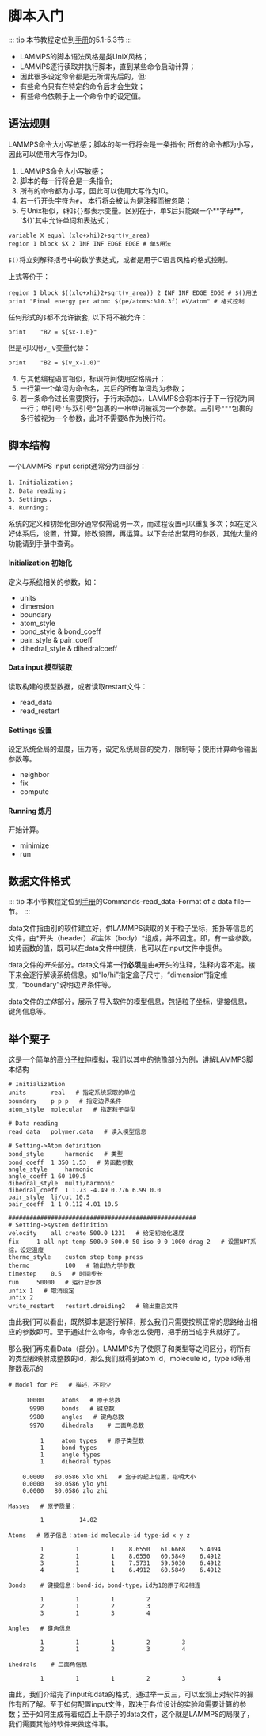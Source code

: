 # 脚本入门

::: tip
本节教程定位到[手册](https://lammps.sandia.gov/doc/Manual.html)的5.1-5.3节
:::

* LAMMPS的脚本语法风格是类UniX风格；
* LAMMPS逐行读取并执行脚本，直到某些命令启动计算；
* 因此很多设定命令都是无所谓先后的，但:
* 有些命令只有在特定的命令后才会生效；
* 有些命令依赖于上一个命令中的设定值。

## 语法规则

LAMMPS命令大小写敏感；脚本的每一行将会是一条指令; 所有的命令都为小写，因此可以使用大写作为ID。

1. LAMMPS命令大小写敏感；
2. 脚本的每一行将会是一条指令;
3. 所有的命令都为小写，因此可以使用大写作为ID。
2. 若一行开头字符为`#`， 本行将会被认为是注释而被忽略；
3. 与Unix相似，`$`和`${}`都表示变量。区别在于，单$后只能跟一个**字母**，`${}`其中允许单词和表达式；

```
variable X equal (xlo+xhi)2+sqrt(v_area)
region 1 block $X 2 INF INF EDGE EDGE # 单$用法
```
`$()`将立刻解释括号中的数学表达式，或者是用于C语言风格的格式控制。

上式等价于：
```
region 1 block $((xlo+xhi)2+sqrt(v_area)) 2 INF INF EDGE EDGE # $()用法
print "Final energy per atom: $(pe/atoms:%10.3f) eV/atom" # 格式控制
```

任何形式的`$`都不允许嵌套, 以下将不被允许：

```
print    "B2 = ${$x-1.0}"
```

但是可以用`v_` v变量代替：

```
print    "B2 = $(v_x-1.0)"
```

4. 与其他编程语言相似，标识符间使用空格隔开；
5. 一行第一个单词为命令名，其后的所有单词均为参数；
6. 若一条命令过长需要换行，于行末添加`&`，LAMMPS会将本行于下一行视为同一行；单引号`'`与双引号`"`包裹的一串单词被视为一个参数。三引号`"""`包裹的多行被视为一个参数，此时不需要&作为换行符。

## 脚本结构

一个LAMMPS input script通常分为四部分：

    1. Initialization；
    2. Data reading；
    3. Settings；
    4. Running；

系统的定义和初始化部分通常仅需说明一次，而过程设置可以重复多次；如在定义好体系后，设置，计算，修改设置，再运算。以下会给出常用的参数，其他大量的功能请到手册中查询。

#### Initialization 初始化

定义与系统相关的参数，如：

* units 
* dimension 
* boundary
* atom_style
* bond_style & bond_coeff
* pair_style & pair_coeff
* dihedral_style & dihedralcoeff

#### Data input 模型读取

读取构建的模型数据，或者读取restart文件：

* read_data
* read_restart

#### Settings 设置

设定系统全局的温度，压力等，设定系统局部的受力，限制等；使用计算命令输出参数等。

* neighbor
* fix
* compute

#### Running 炼丹

开始计算。

* minimize
* run

## 数据文件格式

::: tip
本小节教程定位到[手册](https://lammps.sandia.gov/doc/Manual.html)的Commands-read_data-Format of a data file一节。
:::

data文件指由别的软件建立好，供LAMMPS读取的关于粒子坐标，拓扑等信息的文件，由*开头（header）*和*主体（body）*组成，并不固定。即，有一些参数，如势函数的值，既可以在data文件中提供，也可以在input文件中提供。

data文件的*开头*部分。data文件第一行**必须**是由`#`开头的注释，注释内容不定。接下来会逐行解读系统信息。如“lo/hi”指定盒子尺寸，“dimension”指定维度，“boundary”说明边界条件等。

data文件的*主体*部分，展示了导入软件的模型信息，包括粒子坐标，键接信息，键角信息等。

## 举个栗子

这是一个简单的[高分子拉伸模拟](https://icme.hpc.msstate.edu/mediawiki/index.php/Deformation_of_Amorphous_Polyethylene)，我们以其中的弛豫部分为例，讲解LAMMPS脚本结构

```
# Initialization
units		real   # 指定系统采取的单位
boundary	p p p   # 指定边界条件
atom_style	molecular   # 指定粒子类型

# Data reading
read_data	polymer.data   # 读入模型信息

# Setting->Atom definition
bond_style      harmonic   # 类型
bond_coeff	1 350 1.53   # 势函数参数
angle_style     harmonic  
angle_coeff	1 60 109.5
dihedral_style	multi/harmonic
dihedral_coeff	1 1.73 -4.49 0.776 6.99 0.0
pair_style	lj/cut 10.5
pair_coeff	1 1 0.112 4.01 10.5

#####################################################
# Setting->system definition
velocity 	all create 500.0 1231   # 给定初始化速度
fix		1 all npt temp 500.0 500.0 50 iso 0 0 1000 drag 2   # 设置NPT系综，设定温度
thermo_style	custom step temp press
thermo          100   # 输出热力学参数
timestep	0.5   # 时间步长
run		50000   # 运行总步数
unfix 1   # 取消设定
unfix 2
write_restart 	restart.dreiding2   # 输出重启文件
```

由此我们可以看出，既然脚本是逐行解释，那么我们只需要按照正常的思路给出相应的参数即可。至于通过什么命令，命令怎么使用，把手册当成字典就好了。

那么我们再来看Data（部分）。LAMMPS为了使原子和类型等之间区分，将所有的类型都映射成整数的id，那么我们就得到atom id，molecule id，type id等用整数表示的

```
# Model for PE   # 描述，不可少

     10000     atoms   # 原子总数
      9990     bonds   # 键总数
      9980     angles   # 键角总数
      9970     dihedrals    # 二面角总数

         1     atom types   # 原子类型数
         1     bond types
         1     angle types
         1     dihedral types

    0.0000   80.0586 xlo xhi   # 盒子的起止位置，指明大小
    0.0000   80.0586 ylo yhi
    0.0000   80.0586 zlo zhi

Masses   # 原子质量：

         1          14.02

Atoms   # 原子信息：atom-id molecule-id type-id x y z

         1         1         1    8.6550   61.6668    5.4094
         2         1         1    8.6550   60.5849    6.4912
         3         1         1    7.5731   59.5030    6.4912
         4         1         1    6.4912   60.5849    6.4912

Bonds    # 键接信息：bond-id，bond-type，id为1的原子和2相连

         1         1         1         2
         2         1         2         3
         3         1         3         4

Angles   # 键角信息

         1         1         1         2         3
         2         1         2         3         4

ihedrals    # 二面角信息

         1         1         1         2         3         4
```

由此，我们介绍完了input和data的格式，通过举一反三，可以宏观上对软件的操作有所了解。至于如何配置input文件，取决于各位设计的实验和需要计算的参数；至于如何生成有着成百上千原子的data文件，这个就是LAMMPS的局限了，我们需要其他的软件来做这件事。